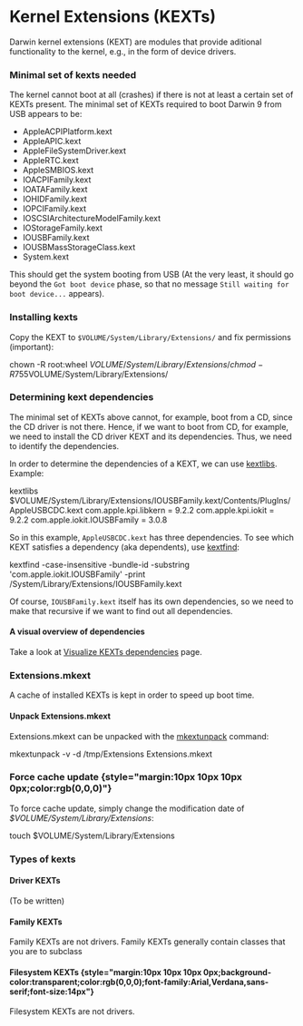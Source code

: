 Kernel Extensions (KEXTs)
=========================
Darwin kernel extensions (KEXT) are modules that provide aditional functionality to the kernel, e.g., in the form of device drivers.

### Minimal set of kexts needed

The kernel cannot boot at all (crashes) if there is not at least a certain set of KEXTs present.
The minimal set of KEXTs required to boot Darwin 9 from USB appears to be:

-   AppleACPIPlatform.kext
-   AppleAPIC.kext
-   AppleFileSystemDriver.kext
-   AppleRTC.kext
-   AppleSMBIOS.kext
-   IOACPIFamily.kext
-   IOATAFamily.kext
-   IOHIDFamily.kext
-   IOPCIFamily.kext
-   IOSCSIArchitectureModelFamily.kext
-   IOStorageFamily.kext
-   IOUSBFamily.kext
-   IOUSBMassStorageClass.kext
-   System.kext

This should get the system booting from USB (At the very least, it should go beyond the `Got boot device` phase, so that no message `Still waiting for boot device...` appears).

### Installing kexts

Copy the KEXT to `$VOLUME/System/Library/Extensions/` and fix permissions (important):

chown -R root:wheel $VOLUME/System/Library/Extensions/
chmod -R 755 $VOLUME/System/Library/Extensions/
### Determining kext dependencies
The minimal set of KEXTs above cannot, for example, boot from a CD, since the CD driver is not there. Hence, if we want to boot from CD, for example, we need to install the CD driver KEXT and its dependencies. Thus, we need to identify the dependencies.

In order to determine the dependencies of a KEXT, we can use [kextlibs](http://developer.apple.com/documentation/Darwin/Reference/ManPages/man8/kextlibs.8.html).
Example:


kextlibs $VOLUME/System/Library/Extensions/IOUSBFamily.kext/Contents/PlugIns/AppleUSBCDC.kext
com.apple.kpi.libkern = 9.2.2
com.apple.kpi.iokit = 9.2.2
com.apple.iokit.IOUSBFamily = 3.0.8

So in this example, `AppleUSBCDC.kext` has three dependencies. To see which KEXT satisfies a dependency (aka dependents), use [kextfind](http://developer.apple.com/documentation/Darwin/Reference/ManPages/man8/kextfind.8.html):

kextfind -case-insensitive -bundle-id -substring 'com.apple.iokit.IOUSBFamily' -print
/System/Library/Extensions/IOUSBFamily.kext

Of course, `IOUSBFamily.kext` itself has its own dependencies, so we need to make that recursive if we want to find out all dependencies.
#### A visual overview of dependencies
Take a look at [Visualize KEXTs dependencies](kexts/kexts-dependencies-overview.html) page.
### Extensions.mkext
A cache of installed KEXTs is kept in order to speed up boot time.
#### Unpack Extensions.mkext
Extensions.mkext can be unpacked with the [mkextunpack](http://developer.apple.com/documentation/Darwin/Reference/ManPages/man8/mkextunpack.8.html) command:

mkextunpack -v -d /tmp/Extensions Extensions.mkext
### Force cache update {style="margin:10px 10px 10px 0px;color:rgb(0,0,0)"}


To force cache update, simply change the modification date of *$VOLUME/System/Library/Extensions*:

touch $VOLUME/System/Library/Extensions

### Types of kexts
#### Driver KEXTs
(To be written)
#### Family KEXTs
Family KEXTs are not drivers. Family KEXTs generally contain classes that you are to subclass
#### Filesystem KEXTs {style="margin:10px 10px 10px 0px;background-color:transparent;color:rgb(0,0,0);font-family:Arial,Verdana,sans-serif;font-size:14px"}
Filesystem KEXTs are not drivers. 

